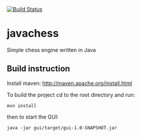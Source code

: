 [![Build Status](https://travis-ci.org/erikmafo/javachess.png)](https://travis-ci.org/erikmafo/javachess)

# javachess
Simple chess engine written in Java

## Build instruction

Install maven: http://maven.apache.org/install.html

To build the project cd to the root directory and run:

```
mvn install
```
then to start the GUI:

```
java -jar gui/target/gui-1.0-SNAPSHOT.jar
```
